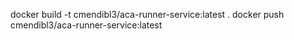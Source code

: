 docker build -t cmendibl3/aca-runner-service:latest .
docker push cmendibl3/aca-runner-service:latest